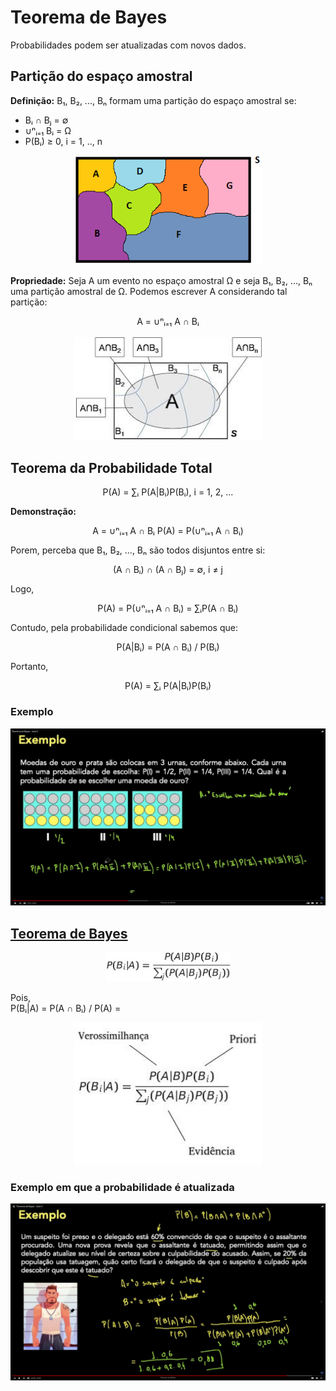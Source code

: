 # Teorema de Bayes

Probabilidades podem ser atualizadas com novos dados.  

## Partição do espaço amostral

**Definição:** B₁, B₂, ..., Bₙ formam uma partição do espaço amostral se:
- Bᵢ ∩ Bⱼ = ∅
- ∪ⁿᵢ₌₁ Bᵢ =  Ω
- P(Bᵢ) ≥ 0, i = 1, .., n

<p align="center">
<img src="/Cursos/Probabilidades/Imagens/particao.png " width="300">
</p>

**Propriedade:** Seja A um evento no espaço amostral Ω e seja B₁, B₂, ..., Bₙ uma partição amostral de Ω. Podemos escrever A considerando tal partição:  
<p align=center>
A = ∪ⁿᵢ₌₁ A ∩ Bᵢ <br>
<br>
<img src="/Cursos/Probabilidades/Imagens/AparticaoAmostal.jpg" width="300">
</p>

## Teorema da Probabilidade Total

<p align="center">
P(A) = ∑ᵢ P(A|Bᵢ)P(Bᵢ), i = 1, 2, ...
</p>

**Demonstração:**  
  
<p align="center">
A = ∪ⁿᵢ₌₁ A ∩ Bᵢ  
P(A) = P(∪ⁿᵢ₌₁ A ∩ Bᵢ)
</p>
Porem, perceba que B₁, B₂, ..., Bₙ são todos disjuntos entre si:  
<p align="center">
(A ∩ Bᵢ) ∩ (A ∩ Bⱼ) = ∅, i ≠ j  
</p>
Logo,   
<p align="center">
P(A) = P(∪ⁿᵢ₌₁ A ∩ Bᵢ) = ∑ᵢP(A ∩ Bᵢ)  
</p>
Contudo, pela probabilidade condicional sabemos que:  
<p align="center">
P(A|Bᵢ) = P(A ∩ Bᵢ) / P(Bᵢ)
</p>
Portanto,  
<p align="center">
P(A) = ∑ᵢ P(A|Bᵢ)P(Bᵢ)
</p>
  
### **Exemplo**  
  
<p align="center">
 <img src="/Cursos/Probabilidades/Imagens/Aula3Exercicio1.png" width="700">
</p>

## <a href="https://pt.wikipedia.org/wiki/Teorema_de_Bayes">Teorema de Bayes</a>

<p align="center">
 <img src="/Cursos/Probabilidades/Imagens/TeoremaDeBayes.jpg" width="200">
</p>
  
Pois,  
P(Bᵢ|A) = P(A ∩ Bᵢ) / P(A) = 
<p align="center">
 <img src="/Cursos/Probabilidades/Imagens/TeoremaDeBayes2.jpg" width="300">
</p>

### Exemplo em que a probabilidade é atualizada  
<p align="center">
 <img src="/Cursos/Probabilidades/Imagens/ProbabilidadeAtualizada.png" width="700">
</p>
